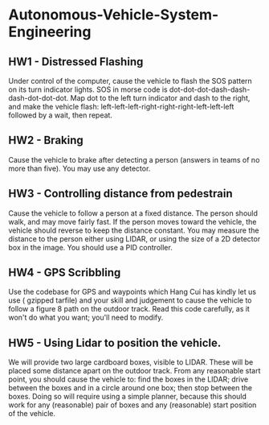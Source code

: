 # Autonomous-Vehicle-System-Engineering

## HW1 - Distressed Flashing

Under control of the computer, cause the vehicle to flash the SOS pattern on its turn indicator lights. SOS in morse code is dot-dot-dot-dash-dash-dash-dot-dot-dot. Map dot to the left turn indicator and dash to the right, and make the vehicle flash: left-left-left-right-right-right-left-left-left followed by a wait, then repeat. 

## HW2 - Braking

Cause the vehicle to brake after detecting a person (answers in teams of no more than five). You may use any detector. 

## HW3 - Controlling distance from pedestrain

Cause the vehicle to follow a person at a fixed distance. The person should walk, and may move fairly fast. If the person moves toward the vehicle, the vehicle should reverse to keep the distance constant. You may measure the distance to the person either using LIDAR, or using the size of a 2D detector box in the image. You should use a PID controller. 

## HW4 - GPS Scribbling

Use the codebase for GPS and waypoints which Hang Cui has kindly let us use ( gzipped tarfile) and your skill and judgement to cause the vehicle to follow a figure 8 path on the outdoor track. Read this code carefully, as it won't do what you want; you'll need to modify. 

## HW5 - Using Lidar to position the vehicle.

We will provide two large cardboard boxes, visible to LIDAR. These will be placed some distance apart on the outdoor track. From any reasonable start point, you should cause the vehicle to: find the boxes in the LIDAR; drive between the boxes and in a circle around one box; then stop between the boxes. Doing so will require using a simple planner, because this should work for any (reasonable) pair of boxes and any (reasonable) start position of the vehicle. 
